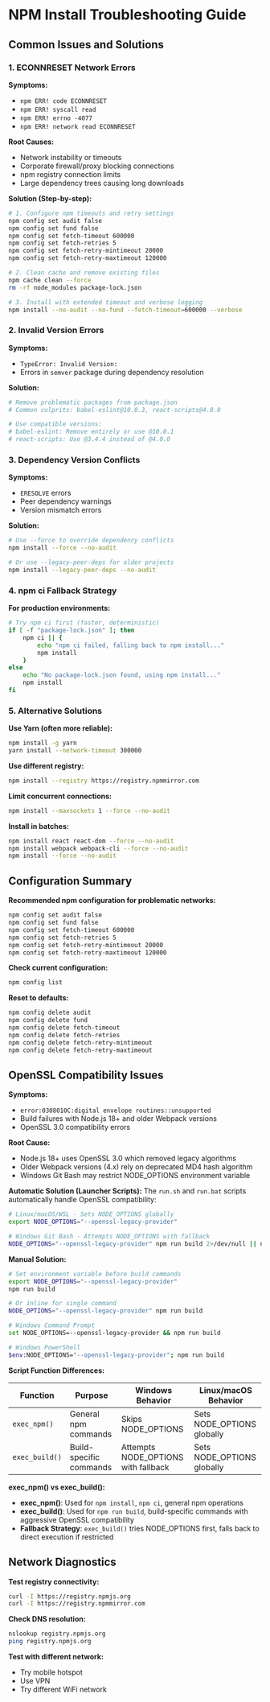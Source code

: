 # NPM Install Troubleshooting Guide

## Common Issues and Solutions

### 1. ECONNRESET Network Errors

**Symptoms:**
- `npm ERR! code ECONNRESET`
- `npm ERR! syscall read`
- `npm ERR! errno -4077`
- `npm ERR! network read ECONNRESET`

**Root Causes:**
- Network instability or timeouts
- Corporate firewall/proxy blocking connections
- npm registry connection limits
- Large dependency trees causing long downloads

**Solution (Step-by-step):**

```bash
# 1. Configure npm timeouts and retry settings
npm config set audit false
npm config set fund false
npm config set fetch-timeout 600000
npm config set fetch-retries 5
npm config set fetch-retry-mintimeout 20000
npm config set fetch-retry-maxtimeout 120000

# 2. Clean cache and remove existing files
npm cache clean --force
rm -rf node_modules package-lock.json

# 3. Install with extended timeout and verbose logging
npm install --no-audit --no-fund --fetch-timeout=600000 --verbose
```

### 2. Invalid Version Errors

**Symptoms:**
- `TypeError: Invalid Version:`
- Errors in `semver` package during dependency resolution

**Solution:**
```bash
# Remove problematic packages from package.json
# Common culprits: babel-eslint@10.0.3, react-scripts@4.0.0

# Use compatible versions:
# babel-eslint: Remove entirely or use @10.0.1
# react-scripts: Use @3.4.4 instead of @4.0.0
```

### 3. Dependency Version Conflicts

**Symptoms:**
- `ERESOLVE` errors
- Peer dependency warnings
- Version mismatch errors

**Solution:**
```bash
# Use --force to override dependency conflicts
npm install --force --no-audit

# Or use --legacy-peer-deps for older projects
npm install --legacy-peer-deps --no-audit
```

### 4. npm ci Fallback Strategy

**For production environments:**
```bash
# Try npm ci first (faster, deterministic)
if [ -f "package-lock.json" ]; then
    npm ci || {
        echo "npm ci failed, falling back to npm install..."
        npm install
    }
else
    echo "No package-lock.json found, using npm install..."
    npm install
fi
```

### 5. Alternative Solutions

**Use Yarn (often more reliable):**
```bash
npm install -g yarn
yarn install --network-timeout 300000
```

**Use different registry:**
```bash
npm install --registry https://registry.npmmirror.com
```

**Limit concurrent connections:**
```bash
npm install --maxsockets 1 --force --no-audit
```

**Install in batches:**
```bash
npm install react react-dom --force --no-audit
npm install webpack webpack-cli --force --no-audit
npm install --force --no-audit
```

## Configuration Summary

**Recommended npm configuration for problematic networks:**
```bash
npm config set audit false
npm config set fund false
npm config set fetch-timeout 600000
npm config set fetch-retries 5
npm config set fetch-retry-mintimeout 20000
npm config set fetch-retry-maxtimeout 120000
```

**Check current configuration:**
```bash
npm config list
```

**Reset to defaults:**
```bash
npm config delete audit
npm config delete fund
npm config delete fetch-timeout
npm config delete fetch-retries
npm config delete fetch-retry-mintimeout
npm config delete fetch-retry-maxtimeout
```

## OpenSSL Compatibility Issues

**Symptoms:**
- `error:0308010C:digital envelope routines::unsupported`
- Build failures with Node.js 18+ and older Webpack versions
- OpenSSL 3.0 compatibility errors

**Root Cause:**
- Node.js 18+ uses OpenSSL 3.0 which removed legacy algorithms
- Older Webpack versions (4.x) rely on deprecated MD4 hash algorithm
- Windows Git Bash may restrict NODE_OPTIONS environment variable

**Automatic Solution (Launcher Scripts):**
The `run.sh` and `run.bat` scripts automatically handle OpenSSL compatibility:

```bash
# Linux/macOS/WSL - Sets NODE_OPTIONS globally
export NODE_OPTIONS="--openssl-legacy-provider"

# Windows Git Bash - Attempts NODE_OPTIONS with fallback
NODE_OPTIONS="--openssl-legacy-provider" npm run build 2>/dev/null || npm run build
```

**Manual Solution:**
```bash
# Set environment variable before build commands
export NODE_OPTIONS="--openssl-legacy-provider"
npm run build

# Or inline for single command
NODE_OPTIONS="--openssl-legacy-provider" npm run build

# Windows Command Prompt
set NODE_OPTIONS=--openssl-legacy-provider && npm run build

# Windows PowerShell
$env:NODE_OPTIONS="--openssl-legacy-provider"; npm run build
```

**Script Function Differences:**

| Function | Purpose | Windows Behavior | Linux/macOS Behavior |
|----------|---------|------------------|----------------------|
| `exec_npm()` | General npm commands | Skips NODE_OPTIONS | Sets NODE_OPTIONS globally |
| `exec_build()` | Build-specific commands | Attempts NODE_OPTIONS with fallback | Sets NODE_OPTIONS globally |

**exec_npm() vs exec_build():**
- **exec_npm()**: Used for `npm install`, `npm ci`, general npm operations
- **exec_build()**: Used for `npm run build`, build-specific commands with aggressive OpenSSL compatibility
- **Fallback Strategy**: `exec_build()` tries NODE_OPTIONS first, falls back to direct execution if restricted

## Network Diagnostics

**Test registry connectivity:**
```bash
curl -I https://registry.npmjs.org
curl -I https://registry.npmmirror.com
```

**Check DNS resolution:**
```bash
nslookup registry.npmjs.org
ping registry.npmjs.org
```

**Test with different network:**
- Try mobile hotspot
- Use VPN
- Try different WiFi network